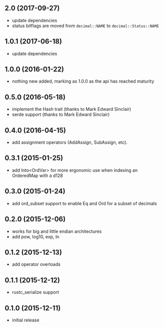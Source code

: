 ## 2.0 (2017-09-27)

- update dependencies
- status bitflags are moved from `decimal::NAME` to `decimal::Status::NAME`

## 1.0.1 (2017-06-18)

- update dependencies

## 1.0.0 (2016-01-22)

- nothing new added, marking as 1.0.0 as the api has reached maturity

## 0.5.0 (2016-05-18)

- implement the Hash trait (thanks to Mark Edward Sinclair)
- serde support (thanks to Mark Edward Sinclair)

## 0.4.0 (2016-04-15)

- add assignment operators (AddAssign, SubAssign, etc).

## 0.3.1 (2015-01-25)

- add Into<OrdVar<d128>> for more ergonomic use when indexing an OrderedMap with
  a d128

## 0.3.0 (2015-01-24)

- add ord_subset support to enable Eq and Ord for a subset of decimals

## 0.2.0 (2015-12-06)

- works for big and little endian architectures
- add pow, log10, exp, ln

## 0.1.2 (2015-12-13)

- add operator overloads

## 0.1.1 (2015-12-12)

- rustc_serialize support

## 0.1.0 (2015-12-11)

- initial release
